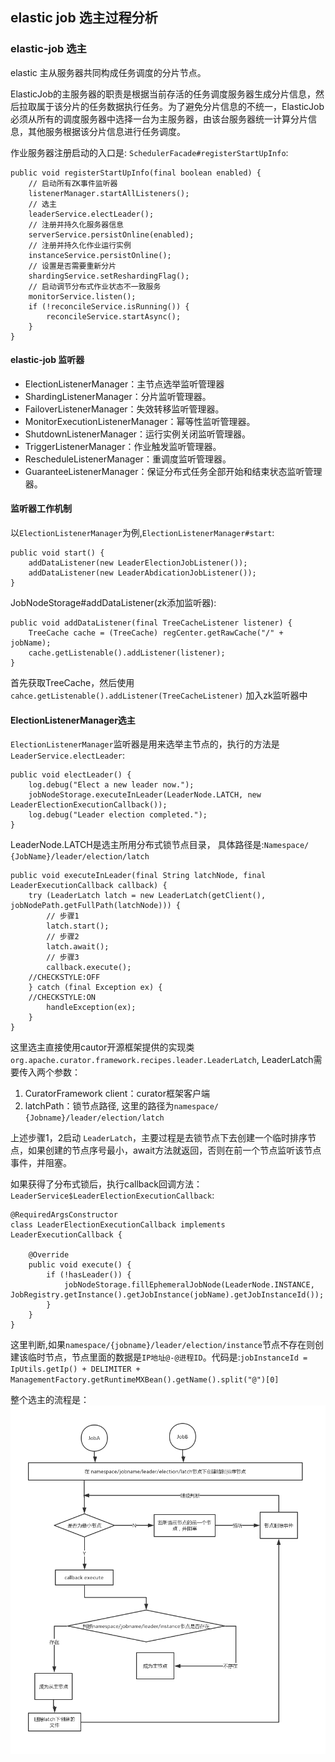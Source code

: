 ## elastic job 选主过程分析


### elastic-job 选主

elastic 主从服务器共同构成任务调度的分片节点。

ElasticJob的主服务器的职责是根据当前存活的任务调度服务器生成分片信息，然后拉取属于该分片的任务数据执行任务。为了避免分片信息的不统一，ElasticJob必须从所有的调度服务器中选择一台为主服务器，由该台服务器统一计算分片信息，其他服务根据该分片信息进行任务调度。 

作业服务器注册启动的入口是: `SchedulerFacade#registerStartUpInfo`:
```
public void registerStartUpInfo(final boolean enabled) {
    // 启动所有ZK事件监听器
    listenerManager.startAllListeners();
    // 选主
    leaderService.electLeader();
    // 注册并持久化服务器信息
    serverService.persistOnline(enabled);
    // 注册并持久化作业运行实例
    instanceService.persistOnline();
    // 设置是否需要重新分片
    shardingService.setReshardingFlag();
    // 启动调节分布式作业状态不一致服务
    monitorService.listen();
    if (!reconcileService.isRunning()) {
        reconcileService.startAsync();
    }
}
```

#### elastic-job 监听器

- ElectionListenerManager：主节点选举监听管理器 
- ShardingListenerManager：分片监听管理器。 
- FailoverListenerManager：失效转移监听管理器。 
- MonitorExecutionListenerManager：幂等性监听管理器。 
- ShutdownListenerManager：运行实例关闭监听管理器。 
- TriggerListenerManager：作业触发监听管理器。 
- RescheduleListenerManager：重调度监听管理器。 
- GuaranteeListenerManager：保证分布式任务全部开始和结束状态监听管理器。

#### 监听器工作机制

以`ElectionListenerManager`为例,`ElectionListenerManager#start`:
```
public void start() {
    addDataListener(new LeaderElectionJobListener());
    addDataListener(new LeaderAbdicationJobListener());
}
```
JobNodeStorage#addDataListener(zk添加监听器):
```
public void addDataListener(final TreeCacheListener listener) {
    TreeCache cache = (TreeCache) regCenter.getRawCache("/" + jobName);
    cache.getListenable().addListener(listener);
}
```
首先获取TreeCache，然后使用`cahce.getListenable().addListener(TreeCacheListener)` 加入zk监听器中

#### ElectionListenerManager选主

`ElectionListenerManager`监听器是用来选举主节点的，执行的方法是`LeaderService.electLeader`:
```
public void electLeader() {
    log.debug("Elect a new leader now.");
    jobNodeStorage.executeInLeader(LeaderNode.LATCH, new LeaderElectionExecutionCallback());
    log.debug("Leader election completed.");
}
```

LeaderNode.LATCH是选主所用分布式锁节点目录， 具体路径是:`Namespace/ {JobName}/leader/election/latch`
```
public void executeInLeader(final String latchNode, final LeaderExecutionCallback callback) {
    try (LeaderLatch latch = new LeaderLatch(getClient(), jobNodePath.getFullPath(latchNode))) {
        // 步骤1
        latch.start();
        // 步骤2
        latch.await();
        // 步骤3
        callback.execute();
    //CHECKSTYLE:OFF
    } catch (final Exception ex) {
    //CHECKSTYLE:ON
        handleException(ex);
    }
}
```
这里选主直接使用cautor开源框架提供的实现类`org.apache.curator.framework.recipes.leader.LeaderLatch`, LeaderLatch需要传入两个参数：
1. CuratorFramework client：curator框架客户端
2. latchPath：锁节点路径, 这里的路径为`namespace/ {Jobname}/leader/election/latch`

上述步骤1，2启动 `LeaderLatch`，主要过程是去锁节点下去创建一个临时排序节点，如果创建的节点序号最小，await方法就返回，否则在前一个节点监听该节点事件，并阻塞。

如果获得了分布式锁后，执行callback回调方法：`LeaderService$LeaderElectionExecutionCallback`:
```
@RequiredArgsConstructor
class LeaderElectionExecutionCallback implements LeaderExecutionCallback {
    
    @Override
    public void execute() {
        if (!hasLeader()) {
            jobNodeStorage.fillEphemeralJobNode(LeaderNode.INSTANCE, JobRegistry.getInstance().getJobInstance(jobName).getJobInstanceId());
        }
    }
}
```
这里判断,如果`namespace/{jobname}/leader/election/instance`节点不存在则创建该临时节点，节点里面的数据是`IP地址@-@进程ID`。代码是:`jobInstanceId = IpUtils.getIp() + DELIMITER + ManagementFactory.getRuntimeMXBean().getName().split("@")[0]`


整个选主的流程是：
![](../../images/sync/elastic-leader.png)